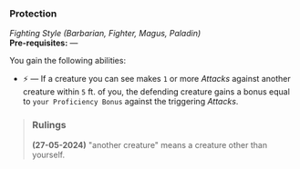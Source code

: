 ### Protection
*Fighting Style (Barbarian, Fighter, Magus, Paladin)*  
**Pre-requisites:** —  

You gain the following abilities:
* ⚡ — If a creature you can see makes `1` or more *Attacks* against another creature within `5` ft. of you, the defending creature gains a bonus equal to `your Proficiency Bonus` against the triggering *Attacks*.

> ### Rulings
>
> **(27-05-2024)** "another creature" means a creature other than yourself.

